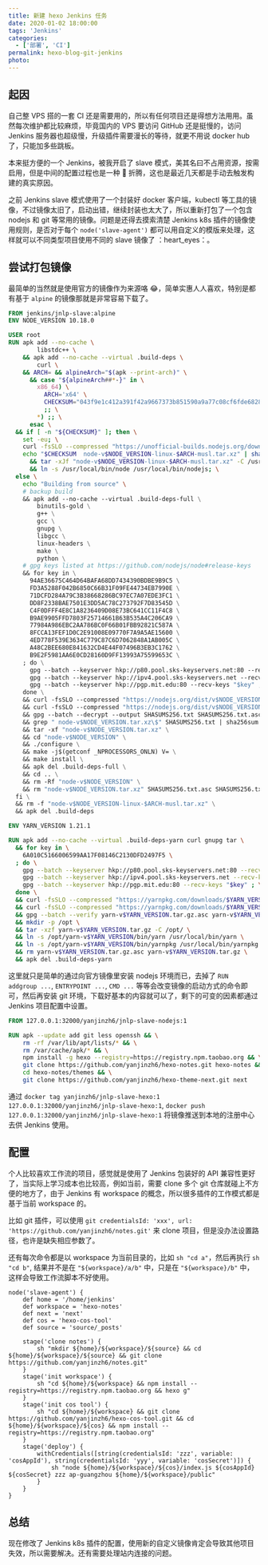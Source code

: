 ```yaml
---
title: 新建 hexo Jenkins 任务
date: 2020-01-02 18:00:00
tags: 'Jenkins'
categories:
  - ['部署', 'CI']
permalink: hexo-blog-git-jenkins
photo:
---
```


## 起因

自己整 VPS 搭的一套 CI 还是需要用的，所以有任何项目还是得想方法用用。虽然每次维护都比较麻烦，毕竟国内的 VPS 要访问 GitHub 还是挺慢的，访问 Jenkins 服务器也超级慢，升级插件需要漫长的等待，就更不用说 docker hub 了，只能加多些跳板。

本来挺方便的一个 Jenkins，被我开启了 slave 模式，美其名曰不占用资源，按需启用，但是中间的配置过程也是一种 🦐 折腾，这也是最近几天都是手动去触发构建的真实原因。

之前 Jenkins slave 模式使用了一个封装好 docker 客户端，kubectl 等工具的镜像，不过镜像太旧了，启动出错，继续封装也太大了，所以重新打包了一个包含 nodejs 和 git 等常用的镜像。问题是还得去摸索清楚 Jenkins k8s 插件的镜像使用规则，是否对于每个 `node('slave-agent')` 都可以用自定义的模版来处理，这样就可以不同类型项目使用不同的 slave 镜像了 ：heart_eyes：。

<!-- more -->

## 尝试打包镜像

最简单的当然就是使用官方的镜像作为来源咯 :joy:，简单实惠人人喜欢，特别是都有基于 `alpine` 的镜像那就是非常容易下载了。

```dockerfile
FROM jenkins/jnlp-slave:alpine
ENV NODE_VERSION 10.18.0

USER root
RUN apk add --no-cache \
        libstdc++ \
    && apk add --no-cache --virtual .build-deps \
        curl \
    && ARCH= && alpineArch="$(apk --print-arch)" \
      && case "${alpineArch##*-}" in \
        x86_64) \
          ARCH='x64' \
          CHECKSUM="043f9e1c412a391f42a9667373b851590a9a77c08cf6fde6828a3cdb3fb8f316" \
          ;; \
        *) ;; \
      esac \
  && if [ -n "${CHECKSUM}" ]; then \
    set -eu; \
    curl -fsSLO --compressed "https://unofficial-builds.nodejs.org/download/release/v$NODE_VERSION/node-v$NODE_VERSION-linux-$ARCH-musl.tar.xz"; \
    echo "$CHECKSUM  node-v$NODE_VERSION-linux-$ARCH-musl.tar.xz" | sha256sum -c - \
      && tar -xJf "node-v$NODE_VERSION-linux-$ARCH-musl.tar.xz" -C /usr/local --strip-components=1 --no-same-owner \
      && ln -s /usr/local/bin/node /usr/local/bin/nodejs; \
  else \
    echo "Building from source" \
    # backup build
    && apk add --no-cache --virtual .build-deps-full \
        binutils-gold \
        g++ \
        gcc \
        gnupg \
        libgcc \
        linux-headers \
        make \
        python \
    # gpg keys listed at https://github.com/nodejs/node#release-keys
    && for key in \
      94AE36675C464D64BAFA68DD7434390BDBE9B9C5 \
      FD3A5288F042B6850C66B31F09FE44734EB7990E \
      71DCFD284A79C3B38668286BC97EC7A07EDE3FC1 \
      DD8F2338BAE7501E3DD5AC78C273792F7D83545D \
      C4F0DFFF4E8C1A8236409D08E73BC641CC11F4C8 \
      B9AE9905FFD7803F25714661B63B535A4C206CA9 \
      77984A986EBC2AA786BC0F66B01FBB92821C587A \
      8FCCA13FEF1D0C2E91008E09770F7A9A5AE15600 \
      4ED778F539E3634C779C87C6D7062848A1AB005C \
      A48C2BEE680E841632CD4E44F07496B3EB3C1762 \
      B9E2F5981AA6E0CD28160D9FF13993A75599653C \
    ; do \
      gpg --batch --keyserver hkp://p80.pool.sks-keyservers.net:80 --recv-keys "$key" || \
      gpg --batch --keyserver hkp://ipv4.pool.sks-keyservers.net --recv-keys "$key" || \
      gpg --batch --keyserver hkp://pgp.mit.edu:80 --recv-keys "$key" ; \
    done \
    && curl -fsSLO --compressed "https://nodejs.org/dist/v$NODE_VERSION/node-v$NODE_VERSION.tar.xz" \
    && curl -fsSLO --compressed "https://nodejs.org/dist/v$NODE_VERSION/SHASUMS256.txt.asc" \
    && gpg --batch --decrypt --output SHASUMS256.txt SHASUMS256.txt.asc \
    && grep " node-v$NODE_VERSION.tar.xz\$" SHASUMS256.txt | sha256sum -c - \
    && tar -xf "node-v$NODE_VERSION.tar.xz" \
    && cd "node-v$NODE_VERSION" \
    && ./configure \
    && make -j$(getconf _NPROCESSORS_ONLN) V= \
    && make install \
    && apk del .build-deps-full \
    && cd .. \
    && rm -Rf "node-v$NODE_VERSION" \
    && rm "node-v$NODE_VERSION.tar.xz" SHASUMS256.txt.asc SHASUMS256.txt; \
  fi \
  && rm -f "node-v$NODE_VERSION-linux-$ARCH-musl.tar.xz" \
  && apk del .build-deps

ENV YARN_VERSION 1.21.1

RUN apk add --no-cache --virtual .build-deps-yarn curl gnupg tar \
  && for key in \
    6A010C5166006599AA17F08146C2130DFD2497F5 \
  ; do \
    gpg --batch --keyserver hkp://p80.pool.sks-keyservers.net:80 --recv-keys "$key" || \
    gpg --batch --keyserver hkp://ipv4.pool.sks-keyservers.net --recv-keys "$key" || \
    gpg --batch --keyserver hkp://pgp.mit.edu:80 --recv-keys "$key" ; \
  done \
  && curl -fsSLO --compressed "https://yarnpkg.com/downloads/$YARN_VERSION/yarn-v$YARN_VERSION.tar.gz" \
  && curl -fsSLO --compressed "https://yarnpkg.com/downloads/$YARN_VERSION/yarn-v$YARN_VERSION.tar.gz.asc" \
  && gpg --batch --verify yarn-v$YARN_VERSION.tar.gz.asc yarn-v$YARN_VERSION.tar.gz \
  && mkdir -p /opt \
  && tar -xzf yarn-v$YARN_VERSION.tar.gz -C /opt/ \
  && ln -s /opt/yarn-v$YARN_VERSION/bin/yarn /usr/local/bin/yarn \
  && ln -s /opt/yarn-v$YARN_VERSION/bin/yarnpkg /usr/local/bin/yarnpkg \
  && rm yarn-v$YARN_VERSION.tar.gz.asc yarn-v$YARN_VERSION.tar.gz \
  && apk del .build-deps-yarn
```

这里就只是简单的通过向官方镜像里安装 nodejs 环境而已，去掉了 `RUN addgroup ...`, `ENTRYPOINT ...`, `CMD ...` 等等会改变镜像的启动方式的命令即可，然后再安装 git 环境，下载好基本的内容就可以了，剩下的可变的因素都通过 Jenkins 项目配置中设置。

```dockerfile
FROM 127.0.0.1:32000/yanjinzh6/jnlp-slave-nodejs:1

RUN apk --update add git less openssh && \
    rm -rf /var/lib/apt/lists/* && \
    rm /var/cache/apk/* && \
    npm install -g hexo --registry=https://registry.npm.taobao.org && \
    git clone https://github.com/yanjinzh6/hexo-notes.git hexo-notes && \
    cd hexo-notes/themes && \
    git clone https://github.com/yanjinzh6/hexo-theme-next.git next
```

通过 `docker tag yanjinzh6/jnlp-slave-hexo:1 127.0.0.1:32000/yanjinzh6/jnlp-slave-hexo:1`, `docker push 127.0.0.1:32000/yanjinzh6/jnlp-slave-hexo:1` 将镜像推送到本地的注册中心去供 Jenkins 使用。

## 配置

个人比较喜欢工作流的项目，感觉就是使用了 Jenkins 包装好的 API 兼容性更好了，当实际上学习成本也比较高，例如当前，需要 clone 多个 git 仓库就碰上不方便的地方了，由于 Jenkins 有 workspace 的概念，所以很多插件的工作模式都是基于当前 workspace 的。

比如 git 插件，可以使用 `git credentialsId: 'xxx', url: 'https://github.com/yanjinzh6/notes.git'` 来 clone 项目，但是没办法设置路径，也许是缺失相应参数了。

还有每次命令都是以 workspace 为当前目录的，比如 `sh "cd a"`，然后再执行 `sh "cd b"`, 结果并不是在 `"${workspace}/a/b"` 中，只是在 `"${workspace}/b"` 中，这样会导致工作流脚本不好使用。

```
node('slave-agent') {
    def home = '/home/jenkins'
    def workspace = 'hexo-notes'
    def next = 'next'
    def cos = 'hexo-cos-tool'
    def source = 'source/_posts'

    stage('clone notes') {
        sh "mkdir ${home}/${workspace}/${source} && cd ${home}/${workspace}/${source} && git clone https://github.com/yanjinzh6/notes.git"
    }
    stage('init workspace') {
        sh "cd ${home}/${workspace} && npm install --registry=https://registry.npm.taobao.org && hexo g"
    }
    stage('init cos tool') {
        sh "cd ${home}/${workspace} && git clone https://github.com/yanjinzh6/hexo-cos-tool.git && cd ${home}/${workspace}/${cos} && npm install --registry=https://registry.npm.taobao.org"
    }
    stage('deploy') {
        withCredentials([string(credentialsId: 'zzz', variable: 'cosAppId'), string(credentialsId: 'yyy', variable: 'cosSecret')]) {
            sh "node ${home}/${workspace}/${cos}/index.js ${cosAppId} ${cosSecret} zzz ap-guangzhou ${home}/${workspace}/public"
        }
    }
}
```

## 总结

现在修改了 Jenkins k8s 插件的配置，使用新的自定义镜像肯定会导致其他项目失效，所以需要解决。还有需要处理站内连接的问题。
